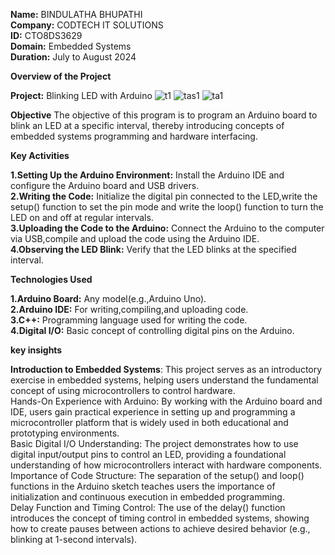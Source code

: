 **Name:** BINDULATHA BHUPATHI <br>
**Company:** CODTECH IT SOLUTIONS <br>
**ID:** CTO8DS3629 <br>
**Domain:** Embedded Systems <br>
**Duration:** July to August 2024 <br>

**Overview of the Project**

**Project:** Blinking LED with Arduino
![t1](https://github.com/user-attachments/assets/79076f5b-14e8-4d17-8251-708e47fd3616)
![tas1](https://github.com/user-attachments/assets/b452d422-9400-4f3a-8d4f-b11715de2ca5)
![ta1](https://github.com/user-attachments/assets/7e9b2455-265c-426b-a5c7-44c78fe5a3d7)

**Objective**
The objective of this program is to program an Arduino board to blink an LED at a specific interval, thereby introducing concepts of embedded systems programming and hardware interfacing.

**Key Activities**

**1.Setting Up the Arduino Environment:**
  Install the Arduino IDE and configure the Arduino board and USB drivers.<br>
**2.Writing the Code:**
  Initialize the digital pin connected to the LED,write the setup() function to set the pin mode and write the loop() function to turn the LED on and off at regular intervals. <br>
**3.Uploading the Code to the Arduino:**
  Connect the Arduino to the computer via USB,compile and upload the code using the Arduino IDE.<br>
**4.Observing the LED Blink:**
  Verify that the LED blinks at the specified interval.

**Technologies Used**

**1.Arduino Board:** Any model(e.g.,Arduino Uno).<br>
**2.Arduino IDE:** For writing,compiling,and uploading code.<br>
**3.C++:** Programming language used for writing the code.<br>
**4.Digital I/O:** Basic concept of controlling digital pins on the Arduino.<br>

**key insights**

**Introduction to Embedded Systems**: This project serves as an introductory exercise in embedded systems, helping users understand the fundamental concept of using microcontrollers to control hardware.<br>
Hands-On Experience with Arduino: By working with the Arduino board and IDE, users gain practical experience in setting up and programming a microcontroller platform that is widely used in both educational and prototyping environments.<br>
Basic Digital I/O Understanding: The project demonstrates how to use digital input/output pins to control an LED, providing a foundational understanding of how microcontrollers interact with hardware components.<br>
Importance of Code Structure: The separation of the setup() and loop() functions in the Arduino sketch teaches users the importance of initialization and continuous execution in embedded programming.<br>
Delay Function and Timing Control: The use of the delay() function introduces the concept of timing control in embedded systems, showing how to create pauses between actions to achieve desired behavior (e.g., blinking at 1-second intervals).
